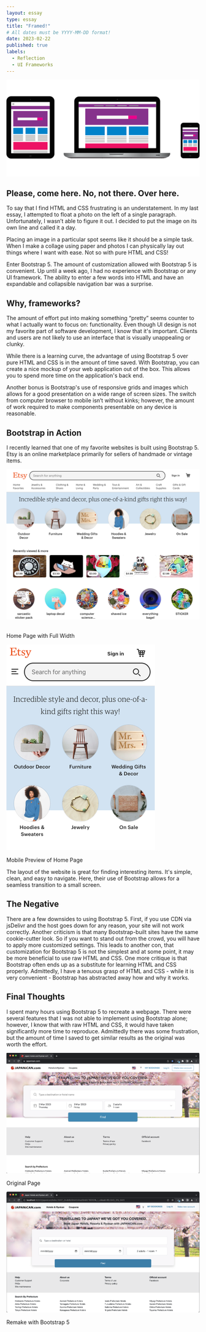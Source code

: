 ```yaml
---
layout: essay
type: essay
title: "Framed!"
# All dates must be YYYY-MM-DD format!
date: 2023-02-22
published: true
labels:
  - Reflection
  - UI Frameworks
---
```


<!-- UI Frameworks are not simple. In fact, they can be almost as complicated to learn as a new programming language. Given that, why bother to use something like Bootstrap 5? What does one get in return for the investment of time and frustration? Why not just use raw HTML and CSS? Are the software engineering benefits of UI frameworks?

For this assignment, create an engaging and informative essay about UI Frameworks. You might want to discuss some of the issues raised above, as well as your own personal experience with Bootstrap 5. Or perhaps you’ve also used another framework such as Semantic UI. In that case, it might be interesting to read your perspective on a comparison of the two.

This essay is tailor made to include an image of a web page built with a UI framework (or even a comparison of web pages built with and without a UI framework).

Feel free to go in another direction entirely, as long as you are discussing UI Frameworks, and as long as the result is interesting, informative, and insightful. Write for the world! -->

<div class="container" width="20%">
<img src="../essays/img/essay05/grid-design.png" class="img-fluid">
</div>

## Please, come here. No, not there. Over here.

To say that I find HTML and CSS frustrating is an understatement. In my last essay, I attempted to float a photo on the left of a single paragraph. Unfortunately, I wasn’t able to figure it out. I decided to put the image on its own line and called it a day.

Placing an image in a particular spot seems like it should be a simple task. When I make a collage using paper and photos I can physically lay out things where I want with ease. Not so with pure HTML and CSS! 

Enter Bootstrap 5. The amount of customization allowed with Bootstrap 5 is convenient. Up until a week ago, I had no experience with Bootstrap or any UI framework. The ability to enter a few words into HTML and have an expandable and collapsible navigation bar was a surprise.

## Why, frameworks?

The amount of effort put into making something “pretty” seems counter to what I actually want to focus on: functionality. Even though UI design is not my favorite part of software development, I know that it's important. Clients and users are not likely to use an interface that is visually unappealing or clunky.

While there is a learning curve, the advantage of using Bootstrap 5 over pure HTML and CSS is in the amount of time saved. With Bootstrap, you can create a nice mockup of your web application out of the box. This allows you to spend more time on the application's back end.

Another bonus is Bootstrap's use of responsive grids and images which allows for a good presentation on a wide range of screen sizes. The switch from computer browser to mobile isn’t without kinks; however, the amount of work required to make components presentable on any device is reasonable.



## Bootstrap in Action

I recently learned that one of my favorite websites is built using Bootstrap 5. Etsy is an online marketplace primarily for sellers of handmade or vintage items. 


<div class="container justify-content-center">
  <div class="row text-center">
    <div class="col-lg-5">
      <img  class="img-fluid" src="../essays/img/essay05/etsy.png">
      <p><br>Home Page with Full Width</p>
    </div>
    <div class="col-lg-3">
      <img class="img-fluid" src="../essays/img/essay05/etsy-mobile.png">
      <p>Mobile Preview of Home Page</p></div>
    </div>
  </div>
The layout of the website is great for finding interesting items. It's simple, clean, and easy to navigate. Here, their use of Bootstrap allows for a seamless transition to a small screen.

## The Negative
There are a few downsides to using Bootstrap 5. First, if you use CDN via jsDelivr and the host goes down for any reason, your site will not work correctly. Another criticism is that many Bootstrap-built sites have the same cookie-cutter look. So if you want to stand out from the crowd, you will have to apply more customized settings. This leads to another con, that customization for Bootstrap 5 is not the simplest and at some point, it may be more beneficial to use raw HTML and CSS. One more critique is that Bootstrap often ends up as a substitute for learning HTML and CSS properly. Admittedly, I have a tenuous grasp of HTML and CSS - while it is very convenient - Bootstrap has abstracted away how and why it works.

## Final Thoughts
I spent many hours using Bootstrap 5 to recreate a webpage. There were several features that I was not able to implement using Bootstrap alone; however, I know that with raw HTML and CSS, it would have taken significantly more time to reproduce. Admittedly there was some frustration, but the amount of time I saved to get similar results as the original was worth the effort.

<div class="container">
  <div class="row text-center">
    <div class="col-lg-6">
      <img  class="img-fluid" src="../essays/img/essay05/japanican-orig.png">
      <p>Original Page</p>
    </div>
    <div class="col-lg-6">
      <img class="img-fluid" src="../essays/img/essay05/japanican-remake.png">
      <p>Remake with Bootstrap 5</p></div>
    </div>
  </div>